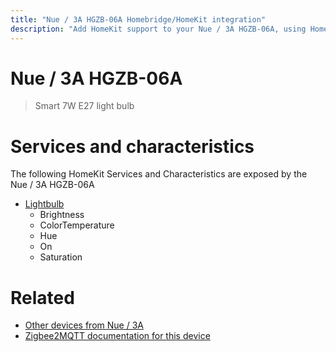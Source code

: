 ```yaml
---
title: "Nue / 3A HGZB-06A Homebridge/HomeKit integration"
description: "Add HomeKit support to your Nue / 3A HGZB-06A, using Homebridge, Zigbee2MQTT and homebridge-z2m."
---
```

<!---
This file has been GENERATED using src/docgen/docgen.ts
DO NOT EDIT THIS FILE MANUALLY!
-->
# Nue / 3A HGZB-06A
> Smart 7W E27 light bulb


# Services and characteristics
The following HomeKit Services and Characteristics are exposed by
the Nue / 3A HGZB-06A

* [Lightbulb](../../light.md)
  * Brightness
  * ColorTemperature
  * Hue
  * On
  * Saturation


# Related
* [Other devices from Nue / 3A](../index.md#nue_3a)
* [Zigbee2MQTT documentation for this device](https://www.zigbee2mqtt.io/devices/HGZB-06A.html)